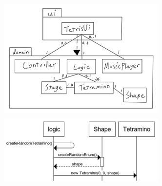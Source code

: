 ![package diagram](https://github.com/H4m5t3r/ot-harjoitustyo/blob/master/dokumentaatio/kuvat/Package%20diagram.png)

![Sequence diagram for createRandomTetramino()](https://github.com/H4m5t3r/ot-harjoitustyo/blob/master/dokumentaatio/kuvat/createRandomTetramino.png)